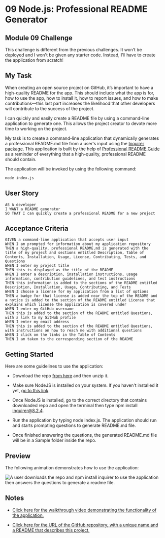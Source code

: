 # 09 Node.js: Professional README Generator

## Module 09 Challenge
This challenge is different from the previous challenges. It won't be deployed and I won't be given any starter code. Instead, I'll have to create the application from scratch!

## My Task

When creating an open source project on GitHub, it’s important to have a high-quality README for the app. This should include what the app is for, how to use the app, how to install it, how to report issues, and how to make contributions&mdash;this last part increases the likelihood that other developers will contribute to the success of the project. 

I can quickly and easily create a README file by using a command-line application to generate one. This allows the project creator to devote more time to working on the project.

My task is to create a command-line application that dynamically generates a professional README.md file from a user's input using the [Inquirer package](https://www.npmjs.com/package/inquirer/v/8.2.4). This application is built by the help of [Professional README Guide](https://coding-boot-camp.github.io/full-stack/github/professional-readme-guide) as a reminder of everything that a high-quality, professional README should contain. 

The application will be invoked by using the following command:

```bash
node index.js
```

## User Story

```
AS A developer
I WANT a README generator
SO THAT I can quickly create a professional README for a new project
```

## Acceptance Criteria

```
GIVEN a command-line application that accepts user input
WHEN I am prompted for information about my application repository
THEN a high-quality, professional README.md is generated with the title of my project and sections entitled Description, Table of Contents, Installation, Usage, License, Contributing, Tests, and Questions
WHEN I enter my project title
THEN this is displayed as the title of the README
WHEN I enter a description, installation instructions, usage information, contribution guidelines, and test instructions
THEN this information is added to the sections of the README entitled Description, Installation, Usage, Contributing, and Tests
WHEN I choose a license for my application from a list of options
THEN a badge for that license is added near the top of the README and a notice is added to the section of the README entitled License that explains which license the application is covered under
WHEN I enter my GitHub username
THEN this is added to the section of the README entitled Questions, with a link to my GitHub profile
WHEN I enter my email address
THEN this is added to the section of the README entitled Questions, with instructions on how to reach me with additional questions
WHEN I click on the links in the Table of Contents
THEN I am taken to the corresponding section of the README
```

## Getting Started

Here are some guidelines to use the application:

* Download the repo [from here](https://github.com/BadrulBorhanudin/readme-generator) and then unzip it.

* Make sure NodeJS is installed on your system. If you haven't installed it yet, [go to this link](https://nodejs.org/en/download).

* Once NodeJS is installed, go to the correct directory that contains downloaded repo and open the terminal then type npm install inquirer@8.2.4.

* Run the application by typing node index.js. The application should run and starts prompting questions to generate README.md file.

* Once finished answering the questions, the generated README.md file will be in a Sample folder inside the repo.

## Preview

The following animation demonstrates how to use the application:

![A user downloads the repo and npm install inquirer to use the application then answers the questions to generate a readme file.](./Assets/04-web-apis-homework-demo.gif)


## Notes

* [Click here for the walkthrough video demonstrating the functionality of the application.](https://badrulborhanudin.github.io/readme-generator)

* [Click here for the URL of the GitHub repository, with a unique name and a README that describes this project.](https://github.com/BadrulBorhanudin/readme-generator)


